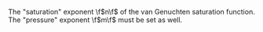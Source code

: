 The "saturation" exponent \f$n\f$ of the van Genuchten saturation function.
The "pressure" exponent \f$m\f$ must be set as well.
